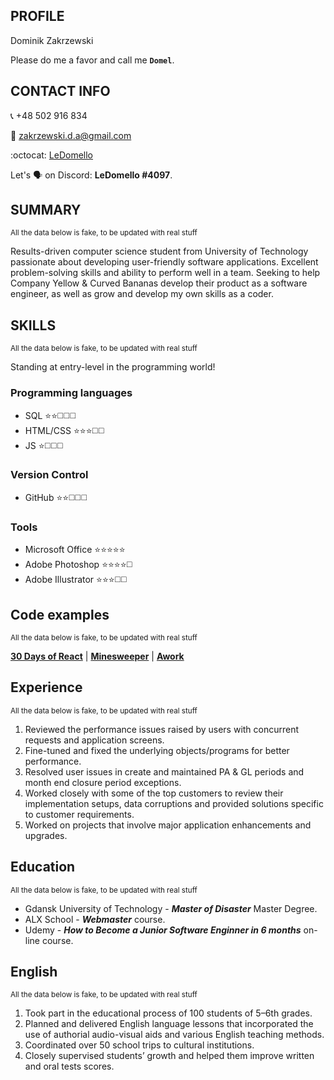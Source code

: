 ## PROFILE
Dominik Zakrzewski

Please do me a favor and call me **`Domel`**.



## CONTACT INFO

:telephone_receiver: +48 502 916 834

:email: zakrzewski.d.a@gmail.com

:octocat: [LeDomello](https://github.com/LeDomello)

Let's :speaking_head: on Discord: **LeDomello #4097**.



## SUMMARY
<sup>All the data below is fake, to be updated with real stuff</sup>

Results-driven computer science student from University of Technology passionate about developing user-friendly software applications. Excellent problem-solving skills and ability to perform well in a team. Seeking to help Company Yellow & Curved Bananas develop their product as a software engineer, as well as grow and develop my own skills as a coder.



## SKILLS
<sup>All the data below is fake, to be updated with real stuff</sup>

Standing at entry-level in the programming world!

### Programming languages
- SQL :star::star::white_medium_square::white_medium_square::white_medium_square:
- HTML/CSS :star::star::star::white_medium_square::white_medium_square:
- JS :star::white_medium_square::white_medium_square::white_medium_square:

### Version Control
- GitHub :star::star::white_medium_square::white_medium_square::white_medium_square:

### Tools
- Microsoft Office :star::star::star::star::star:
- Adobe Photoshop :star::star::star::star::white_medium_square:
- Adobe Illustrator :star::star::star::white_medium_square::white_medium_square:



## Code examples
<sup>All the data below is fake, to be updated with real stuff</sup>

**[30 Days of React](https://github.com/fullstackreact/30-days-of-react)** | **[Minesweeper](https://github.com/rrborja/minesweeper)** | **[Awork](https://github.com/awork-io/awork)**



## Experience
<sup>All the data below is fake, to be updated with real stuff</sup>

1. Reviewed the performance issues raised by users with concurrent requests and application screens.
2. Fine-tuned and fixed the underlying objects/programs for better performance.
3. Resolved user issues in create and maintained PA & GL periods and month end closure period exceptions.
4. Worked closely with some of the top customers to review their implementation setups, data corruptions and provided solutions specific to customer requirements.
5. Worked on projects that involve major application enhancements and upgrades.



## Education
<sup>All the data below is fake, to be updated with real stuff</sup>

- Gdansk University of Technology - ***Master of Disaster*** Master Degree.
- ALX School - ***Webmaster*** course.
- Udemy - ***How to Become a Junior Software Enginner in 6 months*** on-line course.



## English
<sup>All the data below is fake, to be updated with real stuff</sup>

1. Took part in the educational process of 100 students of 5–6th grades.
2. Planned and delivered English language lessons that incorporated the use of authorial audio-visual aids and various English teaching methods.
3. Coordinated over 50 school trips to cultural institutions.
4. Closely supervised students’ growth and helped them improve written and oral tests scores.